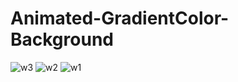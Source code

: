# Animated-GradientColor-Background
![w3](https://user-images.githubusercontent.com/61504827/124338521-11964380-dbc6-11eb-96ea-fa57a6dc4634.PNG)
![w2](https://user-images.githubusercontent.com/61504827/124338522-14913400-dbc6-11eb-8bdf-89462dace3f6.PNG)
![w1](https://user-images.githubusercontent.com/61504827/124338525-178c2480-dbc6-11eb-81d2-74b7a0e1aaf4.PNG)
